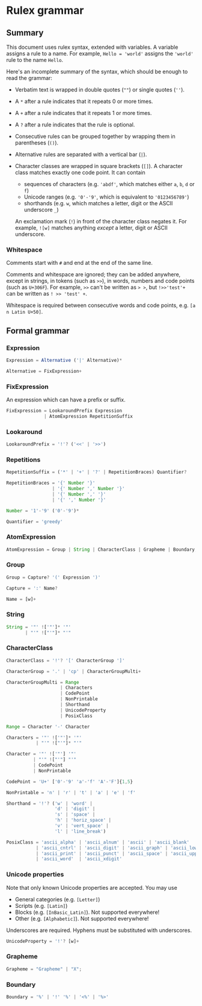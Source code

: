 # Rulex grammar

## Summary

This document uses rulex syntax, extended with variables. A variable assigns a rule to a name.
For example, `Hello = 'world'` assigns the `'world'` rule to the name `Hello`.

Here's an incomplete summary of the syntax, which should be enough to read the grammar:

- Verbatim text is wrapped in double quotes (`""`) or single quotes (`''`).

- A `*` after a rule indicates that it repeats 0 or more times.

- A `+` after a rule indicates that it repeats 1 or more times.

- A `?` after a rule indicates that the rule is optional.

- Consecutive rules can be grouped together by wrapping them in parentheses (`()`).

- Alternative rules are separated with a vertical bar (`|`).

- Character classes are wrapped in square brackets (`[]`).
  A character class matches exactly one code point. It can contain

  - sequences of characters (e.g. `'abdf'`, which matches either `a`, `b`, `d` or `f`)
  - Unicode ranges (e.g. `'0'-'9'`, which is equivalent to `'0123456789'`)
  - shorthands (e.g. `w`, which matches a letter, digit or the ASCII underscore `_`)

  An exclamation mark (`!`) in front of the character class negates it. For example, `![w]` matches
  anything _except_ a letter, digit or ASCII underscore.

### Whitespace

Comments start with `#` and end at the end of the same line.

Comments and whitespace are ignored; they can be added anywhere, except in strings, in tokens
(such as `>>`), in words, numbers and code points (such as `U+306F`). For example, `>>` can't be
written as `> >`, but `!>>'test'+` can be written as `! >> 'test' +`.

Whitespace is required between consecutive words and code points, e.g. `[a n Latin U+50]`.

## Formal grammar

### Expression

```js
Expression = Alternative ('|' Alternative)*

Alternative = FixExpression+
```

### FixExpression

An expression which can have a prefix or suffix.

```js
FixExpression = LookaroundPrefix Expression
              | AtomExpression RepetitionSuffix
```

### Lookaround

```js
LookaroundPrefix = '!'? ('<<' | '>>')
```

### Repetitions

```js
RepetitionSuffix = ('*' | '+' | '?' | RepetitionBraces) Quantifier?

RepetitionBraces = '{' Number '}'
                 | '{' Number ',' Number '}'
                 | '{' Number ',' '}'
                 | '{' ',' Number '}'

Number = '1'-'9' ('0'-'9')*

Quantifier = 'greedy'
```

### AtomExpression

```js
AtomExpression = Group | String | CharacterClass | Grapheme | Boundary;
```

### Group

```js
Group = Capture? '(' Expression ')'

Capture = ':' Name?

Name = [w]+
```

### String

```js
String = '"' !['"']* '"'
       | "'" !["'"]* "'"
```

### CharacterClass

```js
CharacterClass = '!'? '[' CharacterGroup ']'

CharacterGroup = '.' | 'cp' | CharacterGroupMulti+

CharacterGroupMulti = Range
                    | Characters
                    | CodePoint
                    | NonPrintable
                    | Shorthand
                    | UnicodeProperty
                    | PosixClass

Range = Character '-' Character

Characters = '"' !['"']* '"'
           | "'" !["'"]* "'"

Character = '"' !['"'] '"'
          | "'" !["'"] "'"
          | CodePoint
          | NonPrintable

CodePoint = 'U+' ['0'-'9' 'a'-'f' 'A'-'F']{1,5}

NonPrintable = 'n' | 'r' | 't' | 'a' | 'e' | 'f'

Shorthand = '!'? ('w' | 'word' |
                  'd' | 'digit' |
                  's' | 'space' |
                  'h' | 'horiz_space' |
                  'v' | 'vert_space' |
                  'l' | 'line_break')

PosixClass = 'ascii_alpha' | 'ascii_alnum' | 'ascii' | 'ascii_blank'
           | 'ascii_cntrl' | 'ascii_digit' | 'ascii_graph' | 'ascii_lower'
           | 'ascii_print' | 'ascii_punct' | 'ascii_space' | 'ascii_upper'
           | 'ascii_word'  | 'ascii_xdigit'
```

### Unicode properties

Note that only known Unicode properties are accepted. You may use

- General categories (e.g. `[Letter]`)
- Scripts (e.g. `[Latin]`)
- Blocks (e.g. `[InBasic_Latin]`). Not supported everywhere!
- Other (e.g. `[Alphabetic]`). Not supported everywhere!

Underscores are required. Hyphens must be substituted with underscores.

```js
UnicodeProperty = '!'? [w]+
```

### Grapheme

```js
Grapheme = "Grapheme" | "X";
```

### Boundary

```js
Boundary = '%' | '!' '%' | '<%' | '%>'
```

